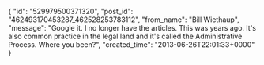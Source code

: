  {
   "id": "529979500371320",
   "post_id": "462493170453287_462528253783112",
   "from_name": "Bill Wiethaup",
   "message": "Google it. I no longer have the articles. This was years ago. It's also common practice in the legal land and it's called the Administrative Process. Where you been?",
   "created_time": "2013-06-26T22:01:33+0000"
 }
